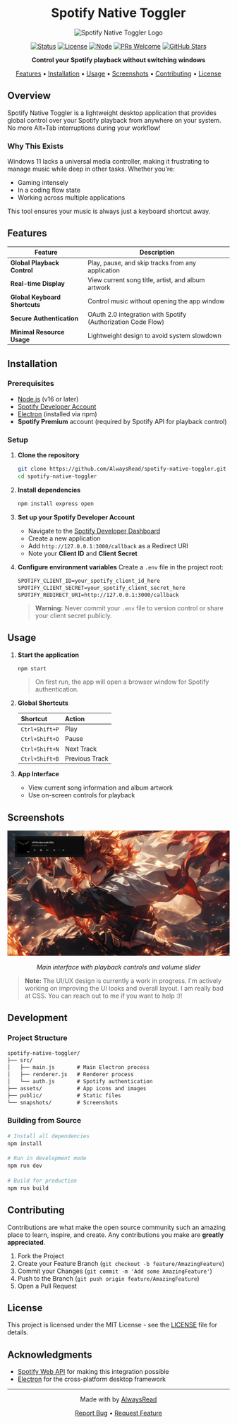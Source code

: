 <div align="center">
  
# Spotify Native Toggler

<img src="path/to/logo.png" alt="Spotify Native Toggler Logo" width="150" height="150">

[![Status](https://img.shields.io/badge/status-in_development-yellow)](https://github.com/AlwaysRead/spotify-native-toggler)
[![License](https://img.shields.io/badge/license-MIT-blue)](LICENSE)
[![Node](https://img.shields.io/badge/node-%3E%3D16.0.0-green)](https://nodejs.org/)
[![PRs Welcome](https://img.shields.io/badge/PRs-welcome-brightgreen.svg)](CONTRIBUTING.md)
[![GitHub Stars](https://img.shields.io/github/stars/AlwaysRead/spotify-native-toggler?style=social)](https://github.com/AlwaysRead/spotify-native-toggler/stargazers)

**Control your Spotify playback without switching windows**

[Features](#features) • [Installation](#installation) • [Usage](#usage) • [Screenshots](#screenshots) • [Contributing](#contributing) • [License](#license)

</div>

## Overview

Spotify Native Toggler is a lightweight desktop application that provides global control over your Spotify playback from anywhere on your system. No more Alt+Tab interruptions during your workflow!

### Why This Exists

Windows 11 lacks a universal media controller, making it frustrating to manage music while deep in other tasks. Whether you're:
- Gaming intensely
- In a coding flow state
- Working across multiple applications

This tool ensures your music is always just a keyboard shortcut away.

## Features

| Feature | Description |
|---------|-------------|
| **Global Playback Control** | Play, pause, and skip tracks from any application |
| **Real-time Display** | View current song title, artist, and album artwork |
| **Global Keyboard Shortcuts** | Control music without opening the app window |
| **Secure Authentication** | OAuth 2.0 integration with Spotify (Authorization Code Flow) |
| **Minimal Resource Usage** | Lightweight design to avoid system slowdown |

## Installation

### Prerequisites

- [Node.js](https://nodejs.org/) (v16 or later)
- [Spotify Developer Account](https://developer.spotify.com/dashboard/applications)
- [Electron](https://www.electronjs.org/) (installed via npm)
- **Spotify Premium** account (required by Spotify API for playback control)

### Setup

1. **Clone the repository**
   ```bash
   git clone https://github.com/AlwaysRead/spotify-native-toggler.git
   cd spotify-native-toggler
   ```

2. **Install dependencies**
   ```bash
   npm install express open
   ```

3. **Set up your Spotify Developer Account**
   - Navigate to the [Spotify Developer Dashboard](https://developer.spotify.com/dashboard/applications)
   - Create a new application
   - Add `http://127.0.0.1:3000/callback` as a Redirect URI
   - Note your **Client ID** and **Client Secret**

4. **Configure environment variables**
   Create a `.env` file in the project root:
   ```
   SPOTIFY_CLIENT_ID=your_spotify_client_id_here
   SPOTIFY_CLIENT_SECRET=your_spotify_client_secret_here
   SPOTIFY_REDIRECT_URI=http://127.0.0.1:3000/callback
   ```

   > **Warning:** Never commit your `.env` file to version control or share your client secret publicly.

## Usage

1. **Start the application**
   ```bash
   npm start
   ```
   > On first run, the app will open a browser window for Spotify authentication.

2. **Global Shortcuts**

   | Shortcut | Action |
   |----------|--------|
   | `Ctrl+Shift+P` | Play |
   | `Ctrl+Shift+O` | Pause |
   | `Ctrl+Shift+N` | Next Track |
   | `Ctrl+Shift+B` | Previous Track |

3. **App Interface**
   - View current song information and album artwork
   - Use on-screen controls for playback

## Screenshots

<div align="center">
  <img src="snapshots/image2.png" alt="Main Interface" width="600">
  <p><em>Main interface with playback controls and volume slider</em></p>
</div>

> **Note:** The UI/UX design is currently a work in progress. I'm actively working on improving the UI looks and overall layout. I am really bad at CSS. You can reach out to me if you want to help :)!

## Development

### Project Structure

```
spotify-native-toggler/
├── src/
│   ├── main.js       # Main Electron process
│   ├── renderer.js   # Renderer process
│   └── auth.js       # Spotify authentication
├── assets/           # App icons and images
├── public/           # Static files
└── snapshots/        # Screenshots
```

### Building from Source

```bash
# Install all dependencies
npm install

# Run in development mode
npm run dev

# Build for production
npm run build
```

## Contributing

Contributions are what make the open source community such an amazing place to learn, inspire, and create. Any contributions you make are **greatly appreciated**.

1. Fork the Project
2. Create your Feature Branch (`git checkout -b feature/AmazingFeature`)
3. Commit your Changes (`git commit -m 'Add some AmazingFeature'`)
4. Push to the Branch (`git push origin feature/AmazingFeature`)
5. Open a Pull Request

## License

This project is licensed under the MIT License - see the [LICENSE](LICENSE) file for details.

## Acknowledgments

- [Spotify Web API](https://developer.spotify.com/documentation/web-api/) for making this integration possible
- [Electron](https://www.electronjs.org/) for the cross-platform desktop framework

---

<div align="center">
  <p>Made with by <a href="https://github.com/AlwaysRead">AlwaysRead</a></p>
  
  <a href="https://github.com/AlwaysRead/spotify-native-toggler/issues">Report Bug</a>
  •
  <a href="https://github.com/AlwaysRead/spotify-native-toggler/issues">Request Feature</a>
</div>